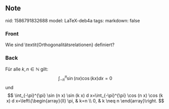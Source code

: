 ## Note
nid: 1586791832688
model: LaTeX-deb4a
tags: 
markdown: false

### Front
Wie sind \textit{Orthogonalitätsrelationen} definiert?

### Back
Für alle $k, n \in \mathbb{N}$ gilt:
$$
\int_{-\pi}^{\pi} \sin (n x) \cos (k x) dx=0
$$
und
$$
\int_{-\pi}^{\pi} \sin (n x) \sin (k x) d x=\int_{-\pi}^{\pi} \cos (n x) \cos (k x) d x=\left\{\begin{array}{ll}
\pi, & k=n \\
0, & k \neq n
\end{array}\right.
$$
